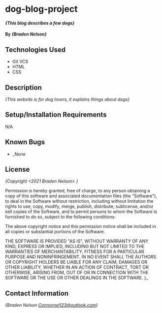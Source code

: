 # dog-blog-project

#### _{This blog describes a few dogs}_

#### By _**{Braden Nelson}**_

## Technologies Used

* Git VCS
* HTML
* CSS

## Description

_{This website is for dog lovers, it explains things about dogs}_

## Setup/Installation Requirements

N/A


## Known Bugs

* _None
## License

_{Copyright <2021 Braden Nelson> }_

Permission is hereby granted, free of charge, to any person obtaining a copy of this software and associated documentation files (the "Software"), to deal in the Software without restriction, including without limitation the rights to use, copy, modify, merge, publish, distribute, sublicense, and/or sell copies of the Software, and to permit persons to whom the Software is furnished to do so, subject to the following conditions:

The above copyright notice and this permission notice shall be included in all copies or substantial portions of the Software.

THE SOFTWARE IS PROVIDED "AS IS", WITHOUT WARRANTY OF ANY KIND, EXPRESS OR IMPLIED, INCLUDING BUT NOT LIMITED TO THE WARRANTIES OF MERCHANTABILITY, FITNESS FOR A PARTICULAR PURPOSE AND NONINFRINGEMENT. IN NO EVENT SHALL THE AUTHORS OR COPYRIGHT HOLDERS BE LIABLE FOR ANY CLAIM, DAMAGES OR OTHER LIABILITY, WHETHER IN AN ACTION OF CONTRACT, TORT OR OTHERWISE, ARISING FROM, OUT OF OR IN CONNECTION WITH THE SOFTWARE OR THE USE OR OTHER DEALINGS IN THE SOFTWARE. }_
## Contact Information

_{Braden Nelson Connornel123@outlook.com}_
